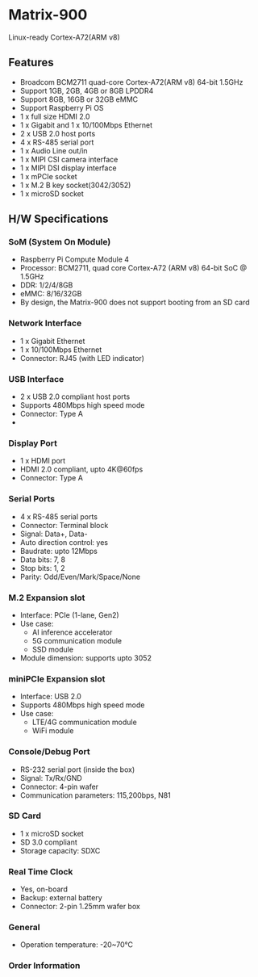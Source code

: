 # Matrix-900
Linux-ready Cortex-A72(ARM v8)

## Features
- Broadcom BCM2711 quad-core Cortex-A72(ARM v8) 64-bit 1.5GHz
- Support 1GB, 2GB, 4GB or 8GB LPDDR4
- Support 8GB, 16GB or 32GB eMMC
- Support Raspberry Pi OS
- 1 x full size HDMI 2.0
- 1 x Gigabit and 1 x 10/100Mbps Ethernet
- 2 x USB 2.0 host ports
- 4 x RS-485 serial port
- 1 x Audio Line out/in
- 1 x MIPI CSI camera interface
- 1 x MIPI DSI display interface
- 1 x mPCIe socket
- 1 x M.2 B key socket(3042/3052)
- 1 x microSD socket
  
## H/W Specifications
### SoM (System On Module)
- Raspberry Pi Compute Module 4
- Processor: BCM2711, quad core Cortex-A72 (ARM v8) 64-bit SoC @ 1.5GHz
- DDR: 1/2/4/8GB
- eMMC: 8/16/32GB
- By design, the Matrix-900 does not support booting from an SD card

### Network Interface
- 1 x Gigabit Ethernet
- 1 x 10/100Mbps Ethernet
- Connector: RJ45 (with LED indicator)

### USB Interface
- 2 x USB 2.0 compliant host ports
- Supports 480Mbps high speed mode 
- Connector: Type A
- 
### Display Port
- 1 x HDMI port
- HDMI 2.0 compliant, upto 4K@60fps
- Connector: Type A

### Serial Ports
- 4 x RS-485 serial ports
- Connector: Terminal block
- Signal: Data+, Data-
- Auto direction control: yes
- Baudrate: upto 12Mbps
- Data bits: 7, 8
- Stop bits: 1, 2
- Parity: Odd/Even/Mark/Space/None

### M.2 Expansion slot
- Interface: PCIe (1-lane, Gen2)
- Use case:
  - AI inference accelerator
  - 5G communication module
  - SSD module
- Module dimension: supports upto 3052

### miniPCIe Expansion slot
- Interface: USB 2.0
- Supports 480Mbps high speed mode
- Use case:
  - LTE/4G communication module
  - WiFi module
 
### Console/Debug Port
- RS-232 serial port (inside the box)
- Signal: Tx/Rx/GND
- Connector: 4-pin wafer
- Communication parameters: 115,200bps, N81

### SD Card
- 1 x microSD socket
- SD 3.0 compliant
- Storage capacity: SDXC

### Real Time Clock
- Yes, on-board
- Backup: external battery
- Connector: 2-pin 1.25mm wafer box

### General
- Operation temperature: -20~70&deg;C 

### Order Information